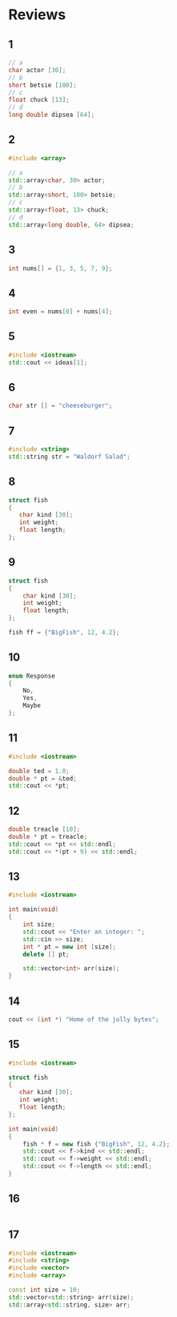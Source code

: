 <!--
 * @Author       : Lai Li
 * @E-mail       : laili_sclead@126.com
 * @Department   : Image Algorithm Department
 * @Date         : 2022-02-15 21:18:55
 * @LastEditors  : Lai Li
 * @LastEditTime : 2022-02-15 22:36:29
 * @FilePath     : review.md
 * @Description  :
 * Copyright (c) 2022 Chengdu Lead Science&Technology Co.,Ltd.,
 * All Rights Reserved.
-->

# Reviews

## 1
```cpp
// a
char actor [30];
// b
short betsie [100];
// c
float chuck [13];
// d
long double dipsea [64];
```

## 2
```cpp
#include <array>

// a
std::array<char, 30> actor;
// b
std::array<short, 100> betsie;
// c
std::array<float, 13> chuck;
// d
std::array<long double, 64> dipsea;
```

## 3
```cpp
int nums[] = {1, 3, 5, 7, 9};
```

## 4
```cpp
int even = nums[0] + nums[4];
```

## 5
```cpp
#include <iostream>
std::cout << ideas[1];
```

## 6
```cpp
char str [] = "cheeseburger";
```

## 7
```cpp
#include <string>
std::string str = "Waldorf Salad";
```

## 8
```cpp
struct fish
{
   char kind [30];
   int weight;
   float length;
};
```

## 9
```cpp
struct fish
{
    char kind [30];
    int weight;
    float length;
};

fish ff = {"BigFish", 12, 4.2};
```

## 10
```cpp
enum Response
{
    No,
    Yes,
    Maybe
};
```

## 11
```cpp
#include <iostream>

double ted = 1.0;
double * pt = &ted;
std::cout << *pt;
```

## 12
```cpp
double treacle [10];
double * pt = treacle;
std::cout << *pt << std::endl;
std::cout << *(pt + 9) << std::endl;
```

## 13
```cpp
#include <iostream>

int main(void)
{
    int size;
    std::cout << "Enter an integer: ";
    std::cin >> size;
    int * pt = new int [size];
    delete [] pt;

    std::vector<int> arr(size);
}
```

## 14
```cpp
cout << (int *) "Home of the jolly bytes";
```

## 15
```cpp
#include <iostream>

struct fish
{
   char kind [30];
   int weight;
   float length;
};

int main(void)
{
    fish * f = new fish {"BigFish", 12, 4.2};
    std::cout << f->kind << std::endl;
    std::cout << f->weight << std::endl;
    std::cout << f->length << std::endl;
}
```

## 16
```cpp

```

## 17
```cpp
#include <iostream>
#include <string>
#include <vector>
#include <array>

const int size = 10;
std::vector<std::string> arr(size);
std::array<std::string, size> arr;
```
